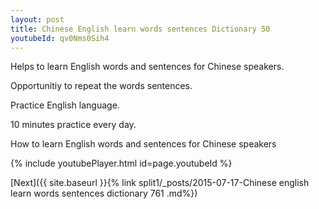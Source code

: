 ```yaml
---
layout: post
title: Chinese English learn words sentences Dictionary 50 
youtubeId: qv0Nms0Sih4
---
```

 
 
Helps to learn English words and sentences for Chinese speakers.

Opportunitiy to repeat the words sentences. 

Practice English language. 
 
10 minutes practice every day. 
 
How to learn English words and sentences for Chinese speakers 
 
{% include youtubePlayer.html id=page.youtubeId %}
 
 
[Next]({{ site.baseurl }}{% link  split1/_posts/2015-07-17-Chinese english learn words sentences dictionary 761 .md%})
 
